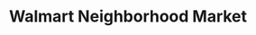 ---
title: "Walmart Neighborhood Market"
url: /clearwater/walmart-neighborhood-market/
shop: Supermarkt
---